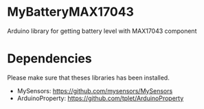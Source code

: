 # MyBatteryMAX17043
Arduino library for getting battery level with MAX17043 component

# Dependencies

Please make sure that theses libraries has been installed.

* MySensors: https://github.com/mysensors/MySensors
* ArduinoProperty: https://github.com/tplet/ArduinoProperty